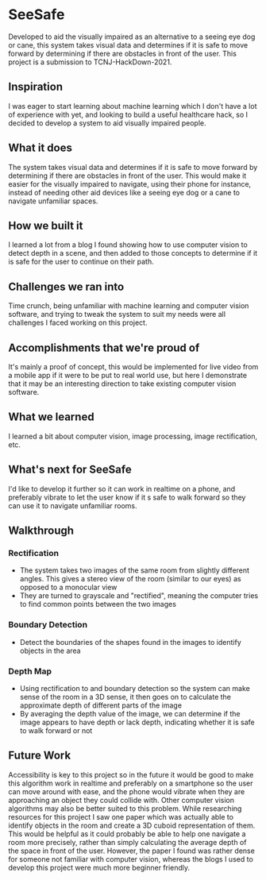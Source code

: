 # SeeSafe
Developed to aid the visually impaired as an alternative to a seeing eye dog or cane, this system takes visual data and determines if it is safe to move forward by determining if there are obstacles in front of the user. This project is a submission to TCNJ-HackDown-2021.

## Inspiration
I was eager to start learning about machine learning which I don't have a lot of experience with yet, and looking to build a useful healthcare hack, so I decided to develop a system to aid visually impaired people.

## What it does
The system takes visual data and determines if it is safe to move forward by determining if there are obstacles in front of the user. This would make it easier for the visually impaired to navigate, using their phone for instance, instead of needing other aid devices like a seeing eye dog or a cane to navigate unfamiliar spaces.

## How we built it
I learned a lot from a blog I found showing how to use computer vision to detect depth in a scene, and then added to those concepts to determine if it is safe for the user to continue on their path.

## Challenges we ran into
Time crunch, being unfamiliar with machine learning and computer vision software, and trying to tweak the system to suit my needs were all challenges I faced working on this project.

## Accomplishments that we're proud of
It's mainly a proof of concept, this would be implemented for live video from a mobile app if it were to be put to real world use, but here I demonstrate that it may be an interesting direction to take existing computer vision software.

## What we learned
I learned a bit about computer vision, image processing, image rectification, etc.

## What's next for SeeSafe
I'd like to develop it further so it can work in realtime on a phone, and preferably vibrate to let the user know if it s safe to walk forward so they can use it to navigate unfamiliar rooms.

## Walkthrough
### Rectification
- The system takes two images of the same room from slightly different angles. This gives a stereo view of the room (similar to our eyes) as opposed to a monocular view
- They are turned to grayscale and "rectified", meaning the computer tries to find common points between the two images
### Boundary Detection
- Detect the boundaries of the shapes found in the images to identify objects in the area
### Depth Map
- Using rectification to and boundary detection so the system can make sense of the room in a 3D sense, it then goes on to calculate the approximate depth of different parts of the image
- By averaging the depth value of the image, we can determine if the image appears to have depth or lack depth, indicating whether it is safe to walk forward or not

## Future Work
Accessibility is key to this project so in the future it would be good to make this algorithm work in realtime and preferably on a smartphone so the user can move around with ease, and the phone would vibrate when they are approaching an object they could collide with. Other computer vision algorithms may also be better suited to this problem. While researching resources for this project I saw one paper which was actually able to identify objects in the room and create a 3D cuboid representation of them. This would be helpful as it could probably be able to help one navigate a room more precisely, rather than simply calculating the average depth of the space in front of the user. However, the paper I found was rather dense for someone not familiar with computer vision, whereas the blogs I used to develop this project were much more beginner friendly.
